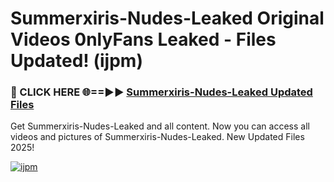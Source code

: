 # Summerxiris-Nudes-Leaked Original Videos 0nlyFans Leaked - Files Updated! (ijpm)

<h3>🔴 CLICK HERE 🌐==►► <a href="https://tinyurl.com/5h6xmrr3" rel="nofollow">Summerxiris-Nudes-Leaked Updated Files</a></h3>

Get Summerxiris-Nudes-Leaked and all content. Now you can access all videos and pictures of Summerxiris-Nudes-Leaked. New Updated Files 2025!

[![ijpm](https://i.imgur.com/KVD873Z.gif)](https://tinyurl.com/5h6xmrr3)
